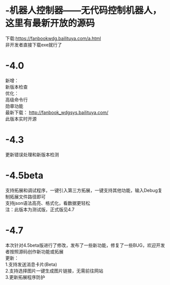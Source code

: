 # -机器人控制器——无代码控制机器人，这里有最新开放的源码  
  
下载:https://fanbookwdg.bailituya.com/a.html  
非开发者直接下载exe就行了
# -4.0
新增：  
新版本检查  
优化：  
高级命令行  
勋章功能  
最新下载： http://fanbook_wdgsys.bailituya.com/  
此版本实时开源  
  
# -4.3  
更新错误处理和新版本检测

# -4.5beta  
支持拓展和调试程序，一键引入第三方拓展，一键支持其他功能，输入Debug复制拓展文件路径即可  
支持json语法高亮、格式化，看数据更轻松  
注：此版本为测试版，正式版见4.7  
  
# -4.7  
本次针对4.5beta版进行了修改，发布了一些新功能，修复了一些BUG，欢迎开发者按照源码创作新功能或拓展  
更新：  
1.支持发送消息卡片(Beta)  
2.支持选择图片一键生成图片链接，无需前往网站  
3.更新拓展程序防护  
